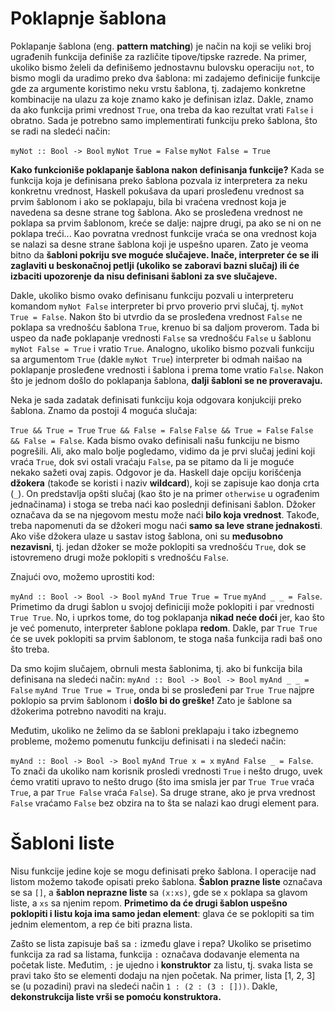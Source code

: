# Poklapnje šablona

Poklapanje šablona (eng. <b>pattern matching</b>) je način na koji se veliki broj ugrađenih funkcija definiše za različite tipove/tipske razrede.
Na primer, ukoliko bismo želeli da definišemo jednostavnu bulovsku operaciju `not`, to bismo mogli da uradimo preko dva šablona: mi zadajemo definicije funkcije gde za argumente koristimo neku vrstu šablona, tj. zadajemo konkretne kombinacije na ulazu za koje znamo kako je definisan izlaz. Dakle, znamo da ako funkcija primi vrednost `True`, ona treba da kao rezultat vrati `False` i obratno. Sada je potrebno samo implementirati funkciju preko šablona, što se radi na sledeći način:

`myNot :: Bool -> Bool`
`myNot True = False`
`myNot False = True`

<b>Kako funkcioniše poklapanje šablona nakon definisanja funkcije?</b>
Kada se funkcija koja je definisana preko šablona pozvala iz interpretera za neku konkretnu vrednost, Haskell pokušava da upari prosleđenu vrednost sa prvim šablonom i ako se poklapaju, bila bi vraćena vrednost koja je navedena sa desne strane tog šablona. Ako se prosleđena vrednost ne poklapa sa prvim šablonom, kreće se dalje: najpre drugi, pa ako se ni on ne poklapa treći... Kao povratna vrednost funkcije vraća se ona vrednost koja se nalazi sa desne strane šablona koji je uspešno uparen. Zato je veoma bitno da <b>šabloni pokriju sve moguće slučajeve. Inače, interpreter će se ili zaglaviti u beskonačnoj petlji (ukoliko se zaboravi bazni slučaj) ili će izbaciti upozorenje da nisu definisani šabloni za sve slučajeve.</b>

Dakle, ukoliko bismo ovako definisanu funkciju pozvali u interpreteru komandom `myNot False` interpreter bi prvo proverio prvi slučaj, tj.  `myNot True = False`. Nakon što bi utvrdio da se prosleđena vrednost `False` ne poklapa sa vrednošću šablona `True`, krenuo bi sa daljom proverom. Tada bi uspeo da nađe poklapanje vrednosti `False` sa vrednošću `False` u šablonu `myNot False = True` i vratio `True`. Analogno, ukoliko bismo pozvali funkciju sa argumentom `True` (dakle `myNot True`) interpreter bi odmah naišao na poklapanje prosleđene vrednosti i šablona i prema tome vratio `False`. Nakon što je jednom došlo do poklapanja šablona, <b>dalji šabloni se ne proveravaju.</b>

Neka je sada zadatak definisati funkciju koja odgovara konjukciji preko šablona. Znamo da postoji 4 moguća slučaja:

`True && True = True`
`True && False = False`
`False && True = False`
`False && False = False`.  Kada bismo ovako definisali našu funkciju ne bismo pogrešili. Ali, ako malo bolje pogledamo, vidimo da je prvi slučaj jedini koji vraća `True`, dok svi ostali vraćaju `False`, pa se pitamo da li je moguće nekako sažeti ovaj zapis. Odgovor je da. Haskell daje opciju korišćenja <b>džokera</b> (takođe se koristi i naziv <b>wildcard</b>), koji se zapisuje kao donja crta (`_`).  On predstavlja opšti slučaj (kao što je na primer `otherwise` u ograđenim jednačinama) i stoga se treba naći kao poslednji definisani šablon. Džoker označava da se na njegovom mestu može naći <b>bilo koja vrednost</b>. Takođe, treba napomenuti da se džokeri mogu naći <b>samo sa leve strane jednakosti</b>. Ako više džokera ulaze u sastav istog šablona, oni su <b>međusobno nezavisni</b>, tj. jedan džoker se može poklopiti sa vrednošću `True`, dok se istovremeno drugi može poklopiti s vrednošću `False`.

Znajući ovo, možemo uprostiti kod:

`myAnd :: Bool -> Bool -> Bool`
`myAnd True True = True`
`myAnd _ _ = False`.  Primetimo da drugi šablon u svojoj definiciji može poklopiti i par vrednosti `True True`. No, i uprkos tome, do tog poklapanja <b>nikad neće doći</b> jer, kao što je već pomenuto, interpreter šablone poklapa <b>redom</b>. Dakle, par `True True` će se uvek poklopiti sa prvim šablonom, te stoga naša funkcija radi baš ono što treba.

Da smo kojim slučajem, obrnuli mesta šablonima, tj. ako bi funkcija bila definisana na sledeći način:
  `myAnd :: Bool -> Bool -> Bool`
  `myAnd _ _ = False`
 `myAnd True True = True`, onda bi se prosleđeni par `True True` najpre poklopio sa prvim šablonom i <b>došlo bi do greške!</b> Zato je šablone sa džokerima potrebno navoditi na kraju.

Međutim, ukoliko ne želimo da se šabloni preklapaju i tako izbegnemo probleme, možemo pomenutu funkciju definisati i na sledeći način:

`myAnd :: Bool -> Bool -> Bool`
`myAnd True x = x`
`myAnd False _ = False`. To znači da ukoliko nam korisnik prosledi vrednosti `True` i nešto drugo, uvek ćemo vratiti upravo to nešto drugo (što ima smisla jer par `True True` vraća `True`, a par `True False` vraća `False`). Sa druge strane, ako je prva vrednost `False` vraćamo `False` bez obzira na to šta se nalazi kao drugi element para. 

# Šabloni liste

Nisu funkcije jedine koje se mogu definisati preko šablona. I operacije nad listom možemo takođe opisati preko šablona. <b>Šablon prazne liste</b> označava se sa `[]`, a <b>šablon neprazne liste </b> sa `(x:xs)`, gde se
`x` poklapa sa glavom liste, a `xs` sa njenim repom. <b> Primetimo da će drugi šablon uspešno poklopiti i listu koja ima samo jedan element</b>: glava će se poklopiti sa tim jednim elementom, a rep će biti prazna lista.

Zašto se lista zapisuje baš sa `:` između glave i repa?
Ukoliko se prisetimo funkcija za rad sa listama, funkcija `:` označava dodavanje elementa na početak liste. Međutim, `:` je ujedno i <b>konstruktor</b> za listu, tj. svaka lista se pravi tako što se elementi dodaju na njen početak. Na primer, lista [1, 2, 3] se (u pozadini) pravi na sledeći način `1 : (2 : (3 : []))`. Dakle, <b>dekonstrukcija liste vrši se pomoću konstruktora.</b> 